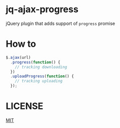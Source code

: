 # jq-ajax-progress
jQuery plugin that adds support of `progress` promise

# How to
```javascript
$.ajax(url)
  .progress(function() {
    // tracking downloading
  })
  .uploadProgress(function() {
    // tracking uploading
  });
```

# LICENSE
[MIT](http://likerrr.mit-license.org/)
